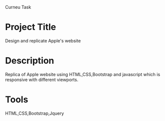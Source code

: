 Curneu Task
# Project Title
Design and replicate Apple's website 
# Description
Replica of Apple website using HTML,CSS,Bootstrap and javascript which is responsive with different viewports. 
# Tools
HTML,CSS,Bootstrap,Jquery


